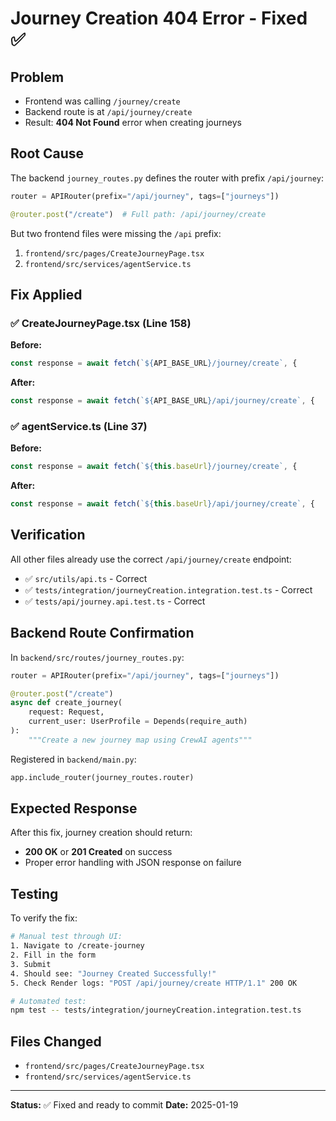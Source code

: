 # Journey Creation 404 Error - Fixed ✅

## Problem
- Frontend was calling `/journey/create` 
- Backend route is at `/api/journey/create`
- Result: **404 Not Found** error when creating journeys

## Root Cause
The backend `journey_routes.py` defines the router with prefix `/api/journey`:
```python
router = APIRouter(prefix="/api/journey", tags=["journeys"])

@router.post("/create")  # Full path: /api/journey/create
```

But two frontend files were missing the `/api` prefix:
1. `frontend/src/pages/CreateJourneyPage.tsx`
2. `frontend/src/services/agentService.ts`

## Fix Applied

### ✅ CreateJourneyPage.tsx (Line 158)
**Before:**
```typescript
const response = await fetch(`${API_BASE_URL}/journey/create`, {
```

**After:**
```typescript
const response = await fetch(`${API_BASE_URL}/api/journey/create`, {
```

### ✅ agentService.ts (Line 37)
**Before:**
```typescript
const response = await fetch(`${this.baseUrl}/journey/create`, {
```

**After:**
```typescript
const response = await fetch(`${this.baseUrl}/api/journey/create`, {
```

## Verification

All other files already use the correct `/api/journey/create` endpoint:
- ✅ `src/utils/api.ts` - Correct
- ✅ `tests/integration/journeyCreation.integration.test.ts` - Correct
- ✅ `tests/api/journey.api.test.ts` - Correct

## Backend Route Confirmation

In `backend/src/routes/journey_routes.py`:
```python
router = APIRouter(prefix="/api/journey", tags=["journeys"])

@router.post("/create")
async def create_journey(
    request: Request,
    current_user: UserProfile = Depends(require_auth)
):
    """Create a new journey map using CrewAI agents"""
```

Registered in `backend/main.py`:
```python
app.include_router(journey_routes.router)
```

## Expected Response
After this fix, journey creation should return:
- **200 OK** or **201 Created** on success
- Proper error handling with JSON response on failure

## Testing
To verify the fix:
```bash
# Manual test through UI:
1. Navigate to /create-journey
2. Fill in the form
3. Submit
4. Should see: "Journey Created Successfully!"
5. Check Render logs: "POST /api/journey/create HTTP/1.1" 200 OK

# Automated test:
npm test -- tests/integration/journeyCreation.integration.test.ts
```

## Files Changed
- `frontend/src/pages/CreateJourneyPage.tsx`
- `frontend/src/services/agentService.ts`

---

**Status:** ✅ Fixed and ready to commit
**Date:** 2025-01-19
